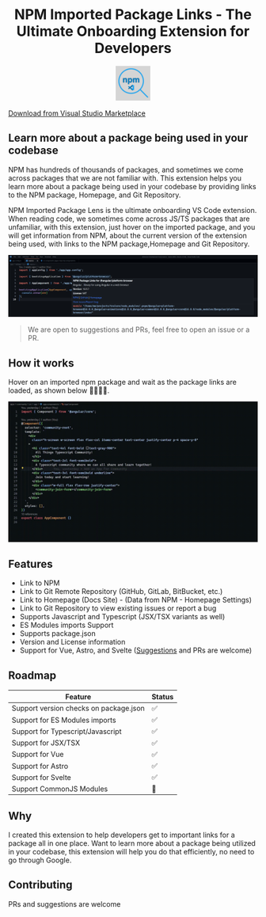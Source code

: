 <h1 align="center"> NPM Imported Package Links - The Ultimate Onboarding Extension for Developers</h1>

<p align="center">
  <img src="./images/npm-imported-packages-lens.jpg" height="70" />
</p>

[Download from Visual Studio Marketplace](https://marketplace.visualstudio.com/items?itemName=MainaWycliffe.view-package-on-npm)

## Learn more about a package being used in your codebase

NPM has hundreds of thousands of packages, and sometimes we come across packages
that we are not familiar with. This extension helps you learn more about a
package being used in your codebase by providing links to the NPM package,
Homepage, and Git Repository.

NPM Imported Package Lens is the ultimate onboarding VS Code extension. When
reading code, we sometimes come across JS/TS packages that are unfamiliar, with
this extension, just hover on the imported package, and you will get information
from NPM, about the current version of the extension being used, with links to
the NPM package,Homepage and Git Repository.

!["Screenshot"](./screenshots/screenshot.png)

> We are open to suggestions and PRs, feel free to open an issue or a PR.

## How it works

Hover on an imported npm package and wait as the package links are loaded,
as shown below 🤯🤯🤯🤯.

!["Screen shot for Open Imported Packages on NPM"](./screenshots/demo.gif)

## Features

- Link to NPM
- Link to Git Remote Repository (GitHub, GitLab, BitBucket, etc.)
- Link to Homepage (Docs Site) - (Data from NPM - Homepage Settings)
- Link to Git Repository to view existing issues or report a bug
- Supports Javascript and Typescript (JSX/TSX variants as well)
- ES Modules imports Support
- Supports package.json
- Version and License information
- Support for Vue, Astro, and Svelte
  ([Suggestions](https://github.com/mainawycliffe/npm-imported-packages-lens/issues/new)
  and PRs are welcome)

## Roadmap

| Feature                                | Status |
| -------------------------------------- | ------ |
| Support version checks on package.json | ✅     |
| Support for ES Modules imports         | ✅     |
| Support for Typescript/Javascript      | ✅     |
| Support for JSX/TSX                    | ✅     |
| Support for Vue                        | ✅     |
| Support for Astro                      | ✅     |
| Support for Svelte                     | ✅     |
| Support CommonJS Modules               | 🚧     |

## Why

I created this extension to help developers get to important links for a package
all in one place. Want to learn more about a package being utilized in your
codebase, this extension will help you do that efficiently, no need to go
through Google.

## Contributing

PRs and suggestions are welcome
